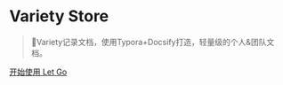 <!-- _coverpage.md 封面 -->

# Variety Store 

> 💪Variety记录文档，使用Typora+Docsify打造，轻量级的个人&团队文档。

[开始使用 Let Go](/README.html)
